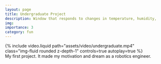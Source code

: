```yaml
---
layout: page
title: Undergraduate Project
description: Window that responds to changes in temperature, humidity, and fine dust
img:
importance: 3
category: fun
---
```



<div class="row">
    <div class="col-sm mt-3 mt-md-0">
        {% include video.liquid path="assets/video/undergraduate.mp4" class="img-fluid rounded z-depth-1" controls=true autoplay=true %}
    </div>
</div>
<div class="caption">
    My first project. It made my motivation and dream as a robotics engineer.
</div>
